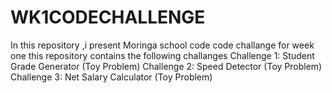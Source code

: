 # WK1CODECHALLENGE
In this repository ,i present Moringa school  code code challange for week one
this repository contains the following challanges 
     Challenge 1: Student Grade Generator (Toy Problem)
     Challenge 2: Speed Detector (Toy Problem)
     Challenge 3: Net Salary Calculator (Toy Problem)
